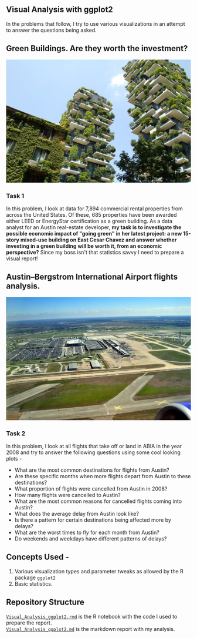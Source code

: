## Visual Analysis with ggplot2
In the problems that follow, I try to use various visualizations in an attempt to answer the questions being asked.


## Green Buildings. Are they worth the investment?

![GreenBuildings](https://github.com/sagar-chadha/Coursework/blob/master/Repository_files/green%20buildings.jpeg) <br>

### Task 1
In this problem, I look at data for 7,894 commercial rental properties from across the United States. Of these, 685 properties have been awarded either LEED or EnergyStar certification as a green building. As a data analyst for an Austin real-estate developer, **my task is to investigate the possible economic impact of "going green" in her latest project: a new 15-story mixed-use building on East Cesar Chavez and answer whether investing in a green building will be worth it, from an economic perspective?** Since my boss isn't that statistics savvy I need to prepare a visual report!

## Austin–Bergstrom International Airport flights analysis.

![Airport](https://github.com/sagar-chadha/Coursework/blob/master/Repository_files/airport.jpg)

### Task 2
In this problem, I look at all flights that take off or land in ABIA in the year 2008 and try to answer the following questions using some cool looking plots - 
* What are the most common destinations for flights from Austin?
* Are these specific months when more flights depart from Austin to these destinations?
* What proportion of flights were cancelled from Austin in 2008?
* How many flights were cancelled to Austin?
* What are the most common reasons for cancelled flights coming into Austin?
* What does the average delay from Austin look like?
* Is there a pattern for certain destinations being affected more by delays?
* What are the worst times to fly for each month from Austin?
* Do weekends and weekdays have different patterns of delays?

## Concepts Used - <br>
   1. Various visualization types and parameter tweaks as allowed by the R package `ggplot2`
   2. Basic statistics.

## Repository Structure
[`Visual_Analysis_ggplot2.rmd`](https://github.com/sagar-chadha/Coursework/blob/master/Visual_Analysis_ggplot2/Visual_Analysis_ggplot2.Rmd) is the R notebook with the code I used to prepare the report. <br>
[`Visual_Analysis_ggplot2.md`](https://github.com/sagar-chadha/Coursework/blob/master/Visual_Analysis_ggplot2/Visual_Analysis_ggplot2.md) is the markdown report with my analysis.

